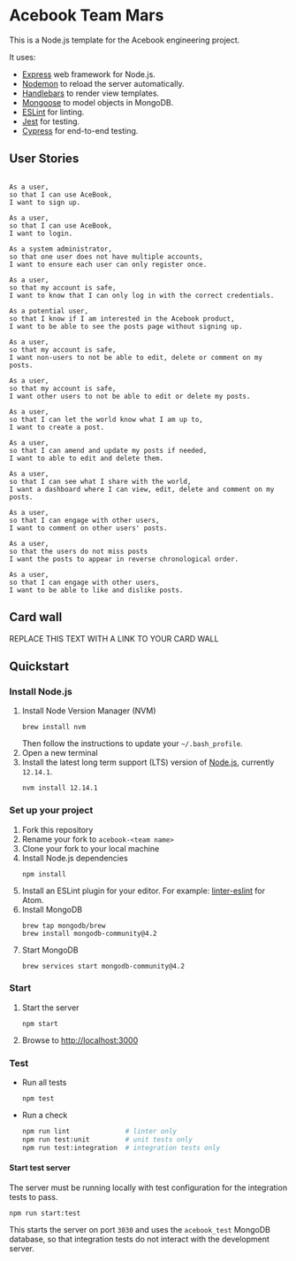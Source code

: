 # Acebook Team Mars

This is a Node.js template for the Acebook engineering project.

It uses:
- [Express](https://expressjs.com/) web framework for Node.js.
- [Nodemon](https://nodemon.io/) to reload the server automatically.
- [Handlebars](https://handlebarsjs.com/) to render view templates.
- [Mongoose](https://mongoosejs.com) to model objects in MongoDB.
- [ESLint](https://eslint.org) for linting.
- [Jest](https://jestjs.io/) for testing.
- [Cypress](https://www.cypress.io/) for end-to-end testing.

## User Stories

 ```
 
As a user,
so that I can use AceBook,
I want to sign up.

As a user,
so that I can use AceBook,
I want to login.

As a system administrator,
so that one user does not have multiple accounts,
I want to ensure each user can only register once.

As a user,
so that my account is safe,
I want to know that I can only log in with the correct credentials.

As a potential user,
so that I know if I am interested in the Acebook product,
I want to be able to see the posts page without signing up.

As a user,
so that my account is safe,
I want non-users to not be able to edit, delete or comment on my posts.

As a user,
so that my account is safe,
I want other users to not be able to edit or delete my posts.

As a user,
so that I can let the world know what I am up to,
I want to create a post.

As a user,
so that I can amend and update my posts if needed,
I want to able to edit and delete them.

As a user, 
so that I can see what I share with the world, 
I want a dashboard where I can view, edit, delete and comment on my posts.

As a user,
so that I can engage with other users,
I want to comment on other users' posts.

As a user,
so that the users do not miss posts
I want the posts to appear in reverse chronological order.

As a user,
so that I can engage with other users,
I want to be able to like and dislike posts.

 ```

## Card wall

REPLACE THIS TEXT WITH A LINK TO YOUR CARD WALL

## Quickstart

### Install Node.js

1. Install Node Version Manager (NVM)
    ```
    brew install nvm
    ```
    Then follow the instructions to update your `~/.bash_profile`.
1. Open a new terminal
1. Install the latest long term support (LTS) version of [Node.js](https://nodejs.org/en/), currently `12.14.1`.
    ```
    nvm install 12.14.1
    ```

### Set up your project

1. Fork this repository
1. Rename your fork to `acebook-<team name>`
1. Clone your fork to your local machine
1. Install Node.js dependencies
    ```
    npm install
    ```
1. Install an ESLint plugin for your editor. For example: [linter-eslint](https://github.com/AtomLinter/linter-eslint) for Atom.
1. Install MongoDB
    ```
    brew tap mongodb/brew
    brew install mongodb-community@4.2
    ```
1. Start MongoDB
    ```
    brew services start mongodb-community@4.2
    ```

### Start

1. Start the server
    ```
    npm start
    ```
1. Browse to [http://localhost:3000](http://localhost:3000)

### Test

* Run all tests
    ```
    npm test
    ```
* Run a check
    ```bash
    npm run lint              # linter only
    npm run test:unit         # unit tests only
    npm run test:integration  # integration tests only
    ```

#### Start test server

The server must be running locally with test configuration for the
integration tests to pass.
```
npm run start:test
```
This starts the server on port `3030` and uses the `acebook_test` MongoDB database,
so that integration tests do not interact with the development server.



